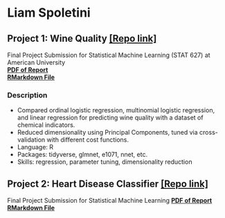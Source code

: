 # Liam Spoletini

## Project 1: Wine Quality [[Repo link]](https://github.com/Lspoletini/WineHearts)
Final Project Submission for Statistical Machine Learning (STAT 627) at American University   
[**PDF of Report**](https://github.com/Lspoletini/WineHearts/blob/main/R/WineQuality.pdf)  
[**RMarkdown File**](https://github.com/Lspoletini/WineHearts/blob/main/R/WineQuality.Rmd)    

### Description
- Compared ordinal logistic regression, multinomial logistic regression, and linear regression for predicting wine quality with a dataset of chemical indicators.
- Reduced dimensionality using Principal Components, tuned via cross-validation with different cost functions.
- Language: R
- Packages: tidyverse, glmnet, e1071, nnet, etc.
- Skills: regression, parameter tuning, dimensionality reduction

## Project 2: Heart Disease Classifier [[Repo link]](https://github.com/Lspoletini/WineHearts)
Final Project Submission for Statistical Machine Learning
[**PDF of Report**](https://github.com/Lspoletini/WineHearts/blob/main/R/WineQuality.pdf)  
[**RMarkdown File**](https://github.com/Lspoletini/WineHearts/blob/main/R/WineQuality.Rmd)    
